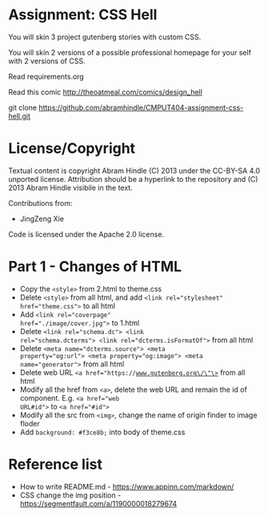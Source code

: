 Assignment: CSS Hell
====================

You will skin 3 project gutenberg stories with custom CSS.

You will skin 2 versions of a possible professional homepage for your
self with 2 versions of CSS.

Read requirements.org

Read this comic http://theoatmeal.com/comics/design_hell

git clone https://github.com/abramhindle/CMPUT404-assignment-css-hell.git

License/Copyright
=================

Textual content is copyright Abram Hindle (C) 2013 under the CC-BY-SA
4.0 unported license. Attribution should be a hyperlink to the
repository and (C) 2013 Abram Hindle visibile in the text.

Contributions from:
  * JingZeng Xie

Code is licensed under the Apache 2.0 license.

Part 1 - Changes of HTML
====================
  * Copy the <code>\<style\></code> from 2.html to theme.css
  * Delete <code>\<style\></code> from all html, and add <code>\<link rel="stylesheet" href="theme.css"\></code> to all html
  * Add <code>\<link rel="coverpage" href="./image/cover.jpg"\></code> to 1.html
  * Delete <code>\<link rel="schema.dc"\> \<link rel="schema.dcterms"\> \<link rel="dcterms.isFormatOf"\></code> from all html
  * Delete <code>\<meta name="dcterms.source"\> \<meta property="og:url"\> \<meta property="og:image"\> \<meta name="generator"\></code> from all html
  * Delete web URL <code>\<a href=\"https:\/\/www.gutenberg.org\/\"\></code> from all html
  * Modify all the href from <code>\<a\></code>, delete the web URL and remain the id of component. E.g. <code><a href="web URL#id"\></code> to <code>\<a href="#id"\></code>
  * Modify all the src from <code>\<img\></code>, change the name of origin finder to image floder
  * Add <code>background: #f3ce8b;</code> into body of theme.css
  
Reference list
====================
  * How to write README.md - https://www.appinn.com/markdown/
  * CSS change the img position - https://segmentfault.com/a/1190000018279674
